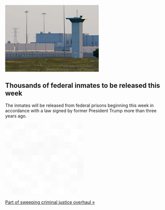 
![Thousands of federal inmates to be released this week](./20220114115842.png)
## Thousands of federal inmates to be released this week

The inmates will be released from federal prisons beginning this week in accordance with a law signed by former President Trump more than three years ago.

![pic](../square_bg.png)

[Part of sweeping criminal justice overhaul »](https://www.yahoo.com/news/thousands-federal-inmates-released-under-141105255.html)
